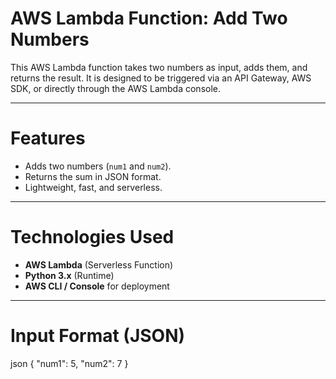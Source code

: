 # AWS Lambda Function: Add Two Numbers

This AWS Lambda function takes two numbers as input, adds them, and returns the result. It is designed to be triggered via an API Gateway, AWS SDK, or directly through the AWS Lambda console.

---

# Features
- Adds two numbers (`num1` and `num2`).
- Returns the sum in JSON format.
- Lightweight, fast, and serverless.

---

# Technologies Used
- **AWS Lambda** (Serverless Function)
- **Python 3.x** (Runtime)
- **AWS CLI / Console** for deployment

---

# Input Format (JSON)

json
{
  "num1": 5,
  "num2": 7
}

